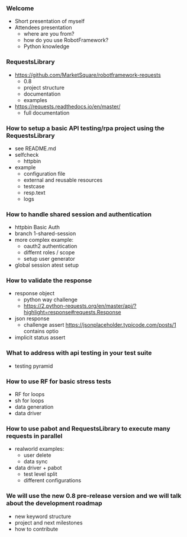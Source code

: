 
### Welcome
- Short presentation of myself
- Attendees presentation
  - where are you from?
  - how do you use RobotFramework?
  - Python knowledge

### RequestsLibrary
- https://github.com/MarketSquare/robotframework-requests
  - 0.8
  - project structure
  - documentation 
  - examples
- https://requests.readthedocs.io/en/master/
  - full documentation

### How to setup a basic API testing/rpa project using the RequestsLibrary
- see README.md
- selfcheck
  - httpbin
- example
  - configuration file
  - external and reusable resources
  - testcase
  - resp.text
  - logs

### How to handle shared session and authentication
- httpbin Basic Auth
- branch 1-shared-session
- more complex example:
  - oauth2 authentication
  - differnt roles / scope
  - setup user generator
- global session atest setup

### How to validate the response
- response object
  - python way challenge
  - https://2.python-requests.org/en/master/api/?highlight=response#requests.Response
- json response
  - challenge assert https://jsonplaceholder.typicode.com/posts/1 contains optio
- implicit status assert

### What to address with api testing in your test suite
 - testing pyramid

### How to use RF for basic stress tests
- RF for loops
- sh for loops
- data generation
- data driver

### How to use pabot and RequestsLibrary to execute many requests in parallel
- realworld examples: 
  - user delete
  - data sync
- data driver + pabot
  - test level split
  - different configurations

### We will use the new 0.8 pre-release version and we will talk about the development roadmap
- new keyword structure
- project and next milestones
- how to contribute
